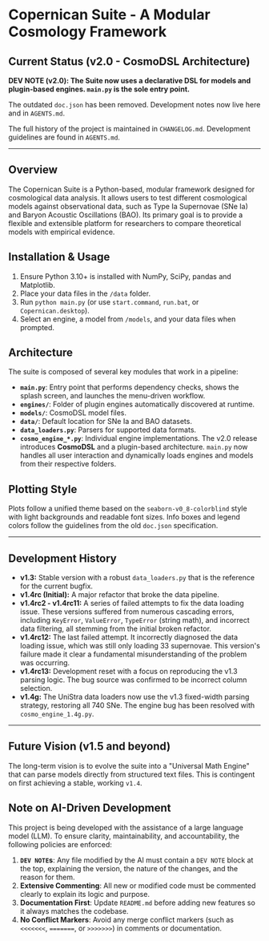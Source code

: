# Copernican Suite - A Modular Cosmology Framework

## Current Status (v2.0 - CosmoDSL Architecture)

**DEV NOTE (v2.0): The Suite now uses a declarative DSL for models and plugin-based engines. `main.py` is the sole entry point.**

The outdated `doc.json` has been removed. Development notes now live here and in `AGENTS.md`.

The full history of the project is maintained in `CHANGELOG.md`. Development guidelines are found in `AGENTS.md`.

---

## Overview

The Copernican Suite is a Python-based, modular framework designed for cosmological data analysis. It allows users to test different cosmological models against observational data, such as Type Ia Supernovae (SNe Ia) and Baryon Acoustic Oscillations (BAO). Its primary goal is to provide a flexible and extensible platform for researchers to compare theoretical models with empirical evidence.

## Installation & Usage

1. Ensure Python 3.10+ is installed with NumPy, SciPy, pandas and Matplotlib.
2. Place your data files in the `/data` folder.
3. Run `python main.py` (or use `start.command`, `run.bat`, or `Copernican.desktop`).
4. Select an engine, a model from `/models`, and your data files when prompted.

## Architecture

The suite is composed of several key modules that work in a pipeline:

* **`main.py`**: Entry point that performs dependency checks, shows the splash screen, and launches the menu-driven workflow.
* **`engines/`**: Folder of plugin engines automatically discovered at runtime.
* **`models/`**: CosmoDSL model files.
* **`data/`**: Default location for SNe Ia and BAO datasets.
* **`data_loaders.py`**: Parsers for supported data formats.
* **`cosmo_engine_*.py`**: Individual engine implementations.
The v2.0 release introduces **CosmoDSL** and a plugin-based architecture. `main.py` now handles all user interaction and dynamically loads engines and models from their respective folders.

## Plotting Style

Plots follow a unified theme based on the `seaborn-v0_8-colorblind` style with light backgrounds and readable font sizes. Info boxes and legend colors follow the guidelines from the old `doc.json` specification.


---

## Development History

* **v1.3:** Stable version with a robust `data_loaders.py` that is the reference for the current bugfix.
* **v1.4rc (Initial):** A major refactor that broke the data pipeline.
* **v1.4rc2 - v1.4rc11:** A series of failed attempts to fix the data loading issue. These versions suffered from numerous cascading errors, including `KeyError`, `ValueError`, `TypeError` (string math), and incorrect data filtering, all stemming from the initial broken refactor.
* **v1.4rc12:** The last failed attempt. It incorrectly diagnosed the data loading issue, which was still only loading 33 supernovae. This version's failure made it clear a fundamental misunderstanding of the problem was occurring.
* **v1.4rc13:** Development reset with a focus on reproducing the v1.3 parsing logic. The bug source was confirmed to be incorrect column selection.
* **v1.4g:** The UniStra data loaders now use the v1.3 fixed-width parsing strategy, restoring all 740 SNe. The engine bug has been resolved with `cosmo_engine_1.4g.py`.

---

## Future Vision (v1.5 and beyond)

The long-term vision is to evolve the suite into a "Universal Math Engine" that can parse models directly from structured text files. This is contingent on first achieving a stable, working `v1.4`.

## Note on AI-Driven Development

This project is being developed with the assistance of a large language model (LLM). To ensure clarity, maintainability, and accountability, the following policies are enforced:
1.  **`DEV NOTE`s**: Any file modified by the AI must contain a `DEV NOTE` block at the top, explaining the version, the nature of the changes, and the reason for them.
2.  **Extensive Commenting**: All new or modified code must be commented clearly to explain its logic and purpose.
3.  **Documentation First**: Update `README.md` before adding new features so it always matches the codebase.
4.  **No Conflict Markers**: Avoid any merge conflict markers (such as `<<<<<<<`, `=======`, or `>>>>>>>`) in comments or documentation.

